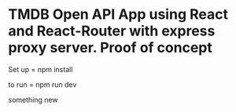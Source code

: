 <h1>TMDB Open API App using React and React-Router with express proxy server. Proof of concept</h1>

<p>Set up =  npm install</p>
<p>to run = npm run dev</p>


<p>something new</p>